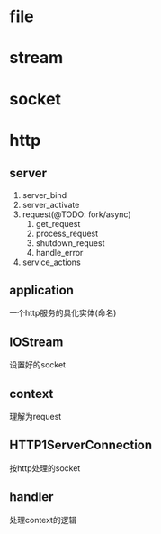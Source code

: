 # file
# stream
# socket

# http
## server
1. server_bind
2. server_activate
3. request(@TODO: fork/async)
	1. get_request
	2. process_request
	3. shutdown_request
	4. handle_error
4. service_actions

## application
一个http服务的具化实体(命名)

## IOStream
设置好的socket

## context
理解为request

## HTTP1ServerConnection
按http处理的socket

## handler
处理context的逻辑
